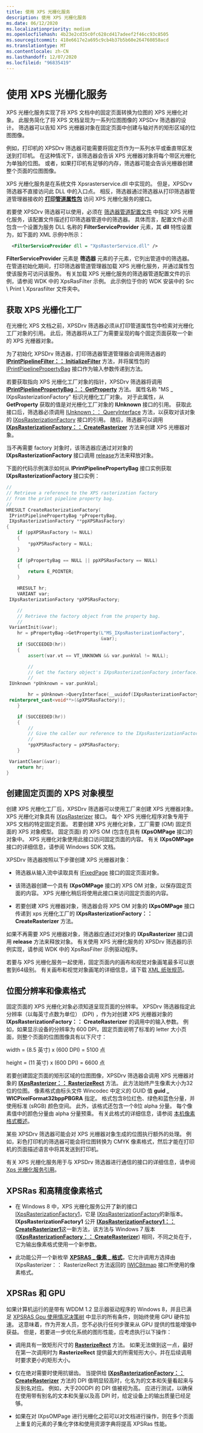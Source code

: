 ```yaml
---
title: 使用 XPS 光栅化服务
description: 使用 XPS 光栅化服务
ms.date: 06/12/2020
ms.localizationpriority: medium
ms.openlocfilehash: 4b23e2cd35c0fc628cd417adeef2f46cc93c8505
ms.sourcegitcommit: 418e6617e2a695c9cb4b37b5b60e264760858acd
ms.translationtype: MT
ms.contentlocale: zh-CN
ms.lasthandoff: 12/07/2020
ms.locfileid: "96835419"
---
```

# <a name="using-the-xps-rasterization-service"></a>使用 XPS 光栅化服务

XPS 光栅化服务实现了将 XPS 文档中的固定页面转换为位图的 XPS 光栅化对象。 此服务简化了将 XPS 文档呈现为一系列位图图像的 XPSDrv 筛选器的设计。 筛选器可以告知 XPS 光栅器对象在固定页面中创建与轴对齐的矩形区域的位图图像。

例如，打印机的 XPSDrv 筛选器可能需要将固定页作为一系列水平或垂直带区发送到打印机。 在这种情况下，该筛选器会告诉 XPS 光栅器对象将每个带区光栅化为单独的位图。 或者，如果打印机有足够的内存，筛选器可能会告诉光栅器创建整个页面的位图图像。

XPS 光栅化服务是在系统文件 Xpsrasterservice.dll 中实现的。 但是，XPSDrv 筛选器不直接访问此 DLL 中的入口点。 相反，筛选器通过筛选器从打印筛选器管道管理器接收的 [**打印管道属性包**](./print-pipeline-property-bag.md) 访问 XPS 光栅化服务的接口。

若要使 XPSDrv 筛选器可以使用，必须在 [筛选器管道配置文件](filter-pipeline-configuration-file.md) 中指定 XPS 光栅化服务，该配置文件描述打印筛选器管道中的筛选器。 具体而言，配置文件必须包含一个设置为服务 DLL 名称的 **FilterServiceProvider** 元素，其 **dll** 特性设置为，如下面的 XML 示例中所示：

```xml
  <FilterServiceProvider dll = "XpsRasterService.dll" />
```

**FilterServiceProvider** 元素是 **筛选器** 元素的子元素，它列出管道中的筛选器。 在管道初始化期间，打印筛选器管道管理器加载 XPS 光栅化服务，并通过属性包使该服务可访问该服务。 有关加载 XPS 光栅化服务的筛选器管道配置文件的示例，请参阅 WDK 中的 XpsRasFilter 示例。 此示例位于你的 WDK 安装中的 Src \\ Print \\ Xpsrasfilter 文件夹中。

## <a name="obtaining-an-xps-rasterization-factory"></a>获取 XPS 光栅化工厂

在光栅化 XPS 文档之前，XPSDrv 筛选器必须从打印管道属性包中检索对光栅化工厂对象的引用。 此后，筛选器将从工厂为需要呈现的每个固定页面获取一个新的 XPS 光栅器对象。

为了初始化 XPSDrv 筛选器，打印筛选器管道管理器会调用筛选器的 [**IPrintPipelineFilter：： InitializeFilter**](/windows-hardware/drivers/ddi/filterpipeline/nf-filterpipeline-iprintpipelinefilter-initializefilter) 方法，并将属性包的 [IPrintPipelinePropertyBag](/windows-hardware/drivers/ddi/filterpipeline/nn-filterpipeline-iprintpipelinepropertybag) 接口作为输入参数传递到方法。

若要获取指向 XPS 光栅化工厂对象的指针，XPSDrv 筛选器将调用 [**IPrintPipelinePropertyBag：： GetProperty**](/windows-hardware/drivers/ddi/filterpipeline/nf-filterpipeline-iprintpipelinepropertybag-getproperty) 方法。 属性名称 "MS \_ IXpsRasterizationFactory" 标识光栅化工厂对象。 对于此属性，从 **GetProperty** 获取的值是对光栅化工厂对象的 **IUnknown** 接口的引用。 获取此接口后，筛选器必须调用 [IUnknown：： QueryInterface](/windows/win32/api/unknwn/nf-unknwn-iunknown-queryinterface(q)) 方法，以获取对该对象的 [IXpsRasterizationFactory](/windows-hardware/drivers/ddi/xpsrassvc/nn-xpsrassvc-ixpsrasterizationfactory) 接口的引用。 随后，筛选器可以调用 [**IXpsRasterizationFactory：： CreateRasterizer**](/windows-hardware/drivers/ddi/xpsrassvc/nf-xpsrassvc-ixpsrasterizationfactory-createrasterizer) 方法来创建 XPS 光栅器对象。

当不再需要 factory 对象时，该筛选器应通过对对象的 **IXpsRasterizationFactory** 接口调用 [release](/windows/win32/api/unknwn/nf-unknwn-iunknown-release)方法来释放对象。

下面的代码示例演示如何从 **IPrintPipelinePropertyBag** 接口实例获取 **IXpsRasterizationFactory** 接口实例：

```cpp
//
// Retrieve a reference to the XPS rasterization factory
// from the print pipeline property bag.
//
HRESULT CreateRasterizationFactory(
 IPrintPipelinePropertyBag *pPropertyBag,
 IXpsRasterizationFactory **ppXPSRasFactory)
{
    if (ppXPSRasFactory != NULL)
    {
        *ppXPSRasFactory = NULL;
    }

    if (pPropertyBag == NULL || ppXPSRasFactory == NULL)
    {
        return E_POINTER;
    }

    HRESULT hr;
    VARIANT var;
 IXpsRasterizationFactory *pXPSRasFactory;

    //
    // Retrieve the factory object from the property bag.
    //
 VariantInit(&var);
    hr = pPropertyBag->GetProperty(L"MS_IXpsRasterizationFactory",
                                   &var);
    if (SUCCEEDED(hr))
    {
        assert(var.vt == VT_UNKNOWN && var.punkVal != NULL);

        //
        // Get the factory object's IXpsRasterizationFactory interface.
        //
 IUnknown *pUnknown = var.punkVal;

        hr = pUnknown->QueryInterface(__uuidof(IXpsRasterizationFactory),
 reinterpret_cast<void**>(&pXPSRasFactory));
    }

    if (SUCCEEDED(hr))
    {
        //
        // Give the caller our reference to the IXpsRasterizationFactory interface.
        //
        *ppXPSRasFactory = pXPSRasFactory;
    }

 VariantClear(&var);
    return hr;
}
```

## <a name="creating-an-xps-object-model-of-a-fixed-page"></a>创建固定页面的 XPS 对象模型

创建 XPS 光栅化工厂后，XPSDrv 筛选器可以使用工厂来创建 XPS 光栅器对象。 XPS 光栅化对象具有 [IXpsRasterizer](/windows-hardware/drivers/ddi/xpsrassvc/nn-xpsrassvc-ixpsrasterizer) 接口。 每个 XPS 光栅化程序对象专用于 XPS 文档的特定固定页面。 若要创建 XPS 光栅化对象，工厂需要 (OM) 固定页面的 XPS 对象模型。 固定页面) 的 XPS OM (包含在具有 **IXpsOMPage** 接口的对象中。 XPS 光栅化对象使用此接口访问固定页面的内容。 有关 **IXpsOMPage** 接口的详细信息，请参阅 Windows SDK 文档。

XPSDrv 筛选器按照以下步骤创建 XPS 光栅器对象：

- 筛选器从输入流中读取具有 [IFixedPage](/windows-hardware/drivers/ddi/filterpipeline/nn-filterpipeline-ifixedpage) 接口的固定页面对象。

- 该筛选器创建一个具有 **IXpsOMPage** 接口的 XPS OM 对象，以保存固定页面的内容。 XPS 光栅化稍后将使用此接口来访问固定页面的内容。

- 若要创建 XPS 光栅器对象，筛选器会将 XPS OM 对象的 **IXpsOMPage** 接口传递到 xps 光栅化工厂的 **IXpsRasterizationFactory：： CreateRasterizer** 方法。

如果不再需要 XPS 光栅器对象，筛选器应通过对对象的 **IXpsRasterizer** 接口调用 **release** 方法来释放对象。 有关使用 XPS 光栅化服务的 XPSDrv 筛选器的示例实现，请参阅 WDK 中的 XpsRasFilter 示例驱动程序。

若要与 XPS 光栅化服务一起使用，固定页面内的画布和视觉对象画笔最多可以嵌套到64级别。 有关画布和视觉对象画笔的详细信息，请下载 [XML 纸张规范](https://download.microsoft.com/download/1/6/a/16acc601-1b7a-42ad-8d4e-4f0aa156ec3e/XPS_1_0.exe)。

## <a name="bitmap-resolution-and-pixel-format"></a>位图分辨率和像素格式

固定页面的 XPS 光栅化对象必须知道呈现页面的分辨率。 XPSDrv 筛选器指定此分辨率（以每英寸点数为单位） (DPI) ，作为对创建 XPS 光栅器对象的 **IXpsRasterizationFactory：： CreateRasterizer** 的调用中的输入参数。 例如，如果显示设备的分辨率为 600 DPI，固定页面说明了标准的 letter 大小页面，则整个页面的位图图像具有以下尺寸：

width = (8.5 英寸) x (600 DPI) = 5100 点

height = (11 英寸) x (600 DPI) = 6600 点

若要创建固定页面的矩形区域的位图图像，XPSDrv 筛选器会调用 XPS 光栅器对象的 [**IXpsRasterizer：： RasterizeRect**](/windows-hardware/drivers/ddi/xpsrassvc/nf-xpsrassvc-ixpsrasterizer-rasterizerect) 方法。 此方法始终产生像素大小为32位的位图。 像素格式由标头文件 Wincodec 中定义的 GUID 值 **guid \_ WICPixelFormat32bppPBGRA** 指定。 格式包含8位红色、绿色和蓝色分量，并使用标准 (sRGB) 颜色空间。 此外，该格式还包含一个8位 alpha 分量。 每个像素值中的颜色分量由 alpha 分量预乘。 有关此格式的详细信息，请参阅 [本机像素格式概述](/windows/desktop/wic/-wic-codec-native-pixel-formats)。

某些 XPSDrv 筛选器可能会对 XPS 光栅器对象生成的位图执行额外的处理。 例如，彩色打印机的筛选器可能会将位图转换为 CMYK 像素格式，然后才能在打印机的页面描述语言中将其发送到打印机。

有关 XPS 光栅化服务用于与 XPSDrv 筛选器进行通信的接口的详细信息，请参阅 [Xps 光栅化服务引用](/windows-hardware/drivers/ddi/_print/index)。

## <a name="xpsras-and-high-precision-pixel-formats"></a>XPSRas 和高精度像素格式

- 在 Windows 8 中，XPS 光栅化服务公开了新的接口 [IXpsRasterizationFactory1](/windows-hardware/drivers/ddi/xpsrassvc/nn-xpsrassvc-ixpsrasterizationfactory1)，它是 [IXpsRasterizationFactory](/windows-hardware/drivers/ddi/xpsrassvc/nn-xpsrassvc-ixpsrasterizationfactory)的新版本。 **IXpsRasterizationFactory1** 公开 [**IXpsRasterizationFactory1：： CreateRasterizer1**](/previous-versions/windows/hardware/drivers/hh802468(v=vs.85))这一新方法，该方法与 Windows 7 版本 ([**IXpsRasterizationFactory：： CreateRasterizer**](/windows-hardware/drivers/ddi/xpsrassvc/nf-xpsrassvc-ixpsrasterizationfactory-createrasterizer)) 相同，不同之处在于，它为输出像素格式使用一个新参数。

- 此功能公开一个新枚举 [**XPSRAS \_ 像素 \_ 格式**](/windows-hardware/drivers/ddi/xpsrassvc/ne-xpsrassvc-__midl___midl_itf_xpsrassvc_0000_0003_0001)，它允许调用方选择由 IXpsRasterizer：： RasterizeRect 方法返回的 [IWICBitmap](/windows/win32/api/wincodec/nn-wincodec-iwicbitmap) 接口所使用的像素格式。

## <a name="xpsras-and-the-gpu"></a>XPSRas 和 GPU

如果计算机运行的是带有 WDDM 1.2 显示器驱动程序的 Windows 8，并且已满足 [XPSRAS Gpu 使用情况决策树](xpsras-usage-decision-tree.md) 中显示的所有条件，则始终使用 GPU 硬件加速。 这意味着，作为开发人员，您不必执行任何步骤来从 GPU 提供的性能增强中获益。 但是，若要进一步优化系统的图形性能，应考虑执行以下操作：

- 调用具有一致矩形尺寸的 [**RasterizeRect**](/windows-hardware/drivers/ddi/xpsrassvc/nf-xpsrassvc-ixpsrasterizer-rasterizerect) 方法。 如果无法做到这一点，最好在第一次调用时为 **RasterizeRect** 提供最大的所需矩形大小，并在后续调用时要求更小的矩形大小。

- 仅在绝对需要时使用抗锯齿。 当提供给 [**IXpsRasterizationFactory：： CreateRasterizer**](/windows-hardware/drivers/ddi/xpsrassvc/nf-xpsrassvc-ixpsrasterizationfactory-createrasterizer) 方法的 DPI 值明显较高时，化名为的文本和矢量看起来与反别名对应。 例如，大于200DPI 的 DPI 值被视为高。 应进行测试，以确保在使用带有别名的文本和矢量以及高 DPI 时，给定设备上的输出质量已经足够。

- 如果在对 IXpsOMPage 进行光栅化之前可以对文档进行操作，则在多个页面上重复的元素的子集化字体和使用资源字典将提高 XPSRas 性能。
